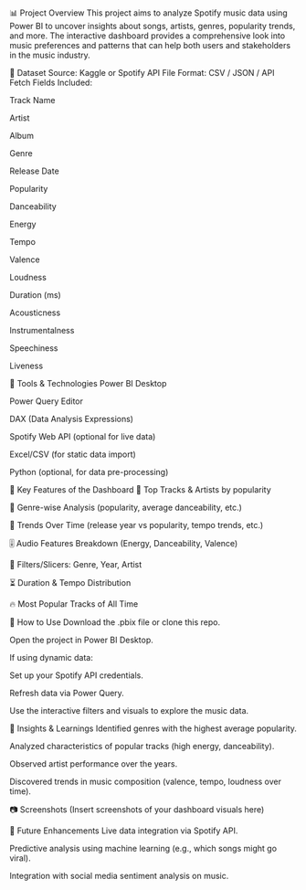 📊 Project Overview
This project aims to analyze Spotify music data using Power BI to uncover insights about songs, artists, genres, popularity trends, and more. The interactive dashboard provides a comprehensive look into music preferences and patterns that can help both users and stakeholders in the music industry.

📁 Dataset
Source: Kaggle or Spotify API
File Format: CSV / JSON / API Fetch
Fields Included:

Track Name

Artist

Album

Genre

Release Date

Popularity

Danceability

Energy

Tempo

Valence

Loudness

Duration (ms)

Acousticness

Instrumentalness

Speechiness

Liveness

🔧 Tools & Technologies
Power BI Desktop

Power Query Editor

DAX (Data Analysis Expressions)

Spotify Web API (optional for live data)

Excel/CSV (for static data import)

Python (optional, for data pre-processing)

📌 Key Features of the Dashboard
🎵 Top Tracks & Artists by popularity

🔁 Genre-wise Analysis (popularity, average danceability, etc.)

📅 Trends Over Time (release year vs popularity, tempo trends, etc.)

🎚️ Audio Features Breakdown (Energy, Danceability, Valence)

📍 Filters/Slicers: Genre, Year, Artist

⏳ Duration & Tempo Distribution

🔥 Most Popular Tracks of All Time

🚀 How to Use
Download the .pbix file or clone this repo.

Open the project in Power BI Desktop.

If using dynamic data:

Set up your Spotify API credentials.

Refresh data via Power Query.

Use the interactive filters and visuals to explore the music data.

🧠 Insights & Learnings
Identified genres with the highest average popularity.

Analyzed characteristics of popular tracks (high energy, danceability).

Observed artist performance over the years.

Discovered trends in music composition (valence, tempo, loudness over time).

📷 Screenshots
(Insert screenshots of your dashboard visuals here)

📌 Future Enhancements
Live data integration via Spotify API.

Predictive analysis using machine learning (e.g., which songs might go viral).

Integration with social media sentiment analysis on music.
